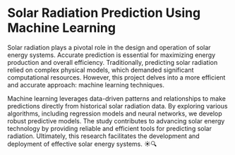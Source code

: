 # Solar Radiation Prediction Using Machine Learning
<p>
Solar radiation plays a pivotal role in the design and operation of solar energy systems. Accurate prediction is essential for maximizing energy production and overall efficiency. Traditionally, predicting solar radiation relied on complex physical models, which demanded significant computational resources. However, this project delves into a more efficient and accurate approach: machine learning techniques.
</p> 
<p>
Machine learning leverages data-driven patterns and relationships to make predictions directly from historical solar radiation data. By exploring various algorithms, including regression models and neural networks, we develop robust predictive models. The study contributes to advancing solar energy technology by providing reliable and efficient tools for predicting solar radiation. Ultimately, this research facilitates the development and deployment of effective solar energy systems. ☀🔍
</p>
